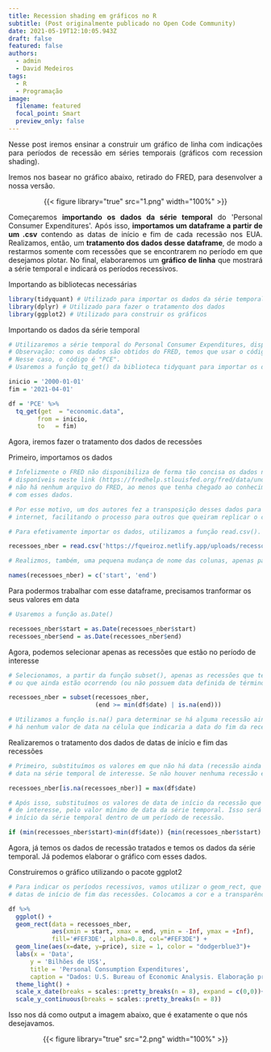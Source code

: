 ```yaml
---
title: Recession shading em gráficos no R
subtitle: (Post originalmente publicado no Open Code Community)
date: 2021-05-19T12:10:05.943Z
draft: false
featured: false
authors:
  - admin
  - David Medeiros
tags:
  - R
  - Programação
image:
  filename: featured
  focal_point: Smart
  preview_only: false
---
```

<div align="justify">

Nesse post iremos ensinar a construir um gráfico de linha com indicações para períodos de recessão em séries temporais (gráficos com recession shading). 

Iremos nos basear no gráfico abaixo, retirado do FRED, para desenvolver a nossa versão.

</div>
<div align="center">
{{< figure library="true" src="1.png" width="100%" >}}
</div>
<div align="justify">

Começaremos **importando os dados da série temporal** do 'Personal Consumer Expenditures'. Após isso, **importamos um dataframe a partir de um .csv** contendo as datas de início e fim de cada recessão nos EUA. Realizamos, então, um **tratamento dos dados desse dataframe**, de modo a restarmos somente com recessões que se encontrarem no período em que desejamos plotar. No final, elaboraremos um **gráfico de linha** que mostrará a série temporal e indicará os períodos recessivos.

</div>
Importando as bibliotecas necessárias

```r
library(tidyquant) # Utilizado para importar os dados da série temporal
library(dplyr) # Utilizado para fazer o tratamento dos dados
library(ggplot2) # Utilizado para construir os gráficos
```

Importando os dados da série temporal

```r
# Utilizaremos a série temporal do Personal Consumer Expenditures, disponível no FRED. 
# Observação: como os dados são obtidos do FRED, temos que usar o código da série utilizado por ele. 
# Nesse caso, o código é "PCE".
# Usaremos a função tq_get() da biblioteca tidyquant para importar os dados de preço dos ativos escolhidos.

inicio = '2000-01-01'
fim = '2021-04-01'

df = 'PCE' %>%
  tq_get(get  = "economic.data",
        from = inicio,
        to   = fim)
```

Agora, iremos fazer o tratamento dos dados de recessões

Primeiro, importamos os dados

```r
# Infelizmente o FRED não disponibiliza de forma tão concisa os dados necessários. Embora eles estejam 
# disponíveis neste link (https://fredhelp.stlouisfed.org/fred/data/understanding-the-data/recession-bars/),
# não há nenhum arquivo do FRED, ao menos que tenha chegado ao conhecimento dos autores, que esteja disponível 
# com esses dados.

# Por esse motivo, um dos autores fez a transposição desses dados para um arquivo .csv e o disponibilizou na 
# internet, facilitando o processo para outros que queiram replicar o código.

# Para efetivamente importar os dados, utilizamos a função read.csv().

recessoes_nber = read.csv('https://fqueiroz.netlify.app/uploads/recessoes_nber.csv', sep = ',')

# Realizmos, também, uma pequena mudança de nome das colunas, apenas para simplificar o processo.

names(recessoes_nber) = c('start', 'end') 
```

Para podermos trabalhar com esse dataframe, precisamos tranformar os seus valores em data

```r
# Usaremos a função as.Date()

recessoes_nber$start = as.Date(recessoes_nber$start)
recessoes_nber$end = as.Date(recessoes_nber$end)
```

Agora, podemos selecionar apenas as recessões que estão no período de interesse

```r
# Selecionamos, a partir da função subset(), apenas as recessões que tem seu fim nos períodos de interesse 
# ou que ainda estão ocorrendo (ou não possuem data definida de término)

recessoes_nber = subset(recessoes_nber, 
                        (end >= min(df$date) | is.na(end)))

# Utilizamos a função is.na() para determinar se há alguma recessão ainda ocorrendo, já que nesse caso, não 
# há nenhum valor de data na célula que indicaria a data do fim da recessão.
```

Realizaremos o tratamento dos dados de datas de início e fim das recessões

```r
# Primeiro, substituímos os valores em que não há data (recessão ainda está ocorrendo) pelo valor máximo da 
# data na série temporal de interesse. Se não houver nenhuma recessão em andamento, nada será feito.

recessoes_nber[is.na(recessoes_nber)] = max(df$date)

# Após isso, substituímos os valores de data de início da recessão que estão localizados fora do período 
# de interesse, pelo valor mínimo de data da série temporal. Isso será importante caso o usuário selecione o 
# início da série temporal dentro de um período de recessão. 

if (min(recessoes_nber$start)<min(df$date)) {min(recessoes_nber$start) = min(df$date)}
```

Agora, já temos os dados de recessão tratados e temos os dados da série temporal. Já podemos elaborar o gráfico com esses dados.

Construiremos o gráfico utilizando o pacote ggplot2

```r
# Para indicar os períodos recessivos, vamos utilizar o geom_rect, que colocará retângulos no gráfico entre as
# datas de início de fim das recessões. Colocamos a cor e a transparência desejadas como parâmetro.

df %>%
  ggplot() +
  geom_rect(data = recessoes_nber, 
            aes(xmin = start, xmax = end, ymin = -Inf, ymax = +Inf), 
            fill='#FEF3DE', alpha=0.8, col="#FEF3DE") +
  geom_line(aes(x=date, y=price), size = 1, color = "dodgerblue3")+
  labs(x = 'Data',
      y = 'Bilhões de US$',
      title = 'Personal Consumption Expenditures',
      caption = "Dados: U.S. Bureau of Economic Analysis. Elaboração própria.")+
  theme_light() +
  scale_x_date(breaks = scales::pretty_breaks(n = 8), expand = c(0,0))+
  scale_y_continuous(breaks = scales::pretty_breaks(n = 8))    
```

Isso nos dá como output a imagem abaixo, que é exatamente o que nós desejavamos.

<div align="center">
{{< figure library="true" src="2.png" width="100%" >}}
</div>